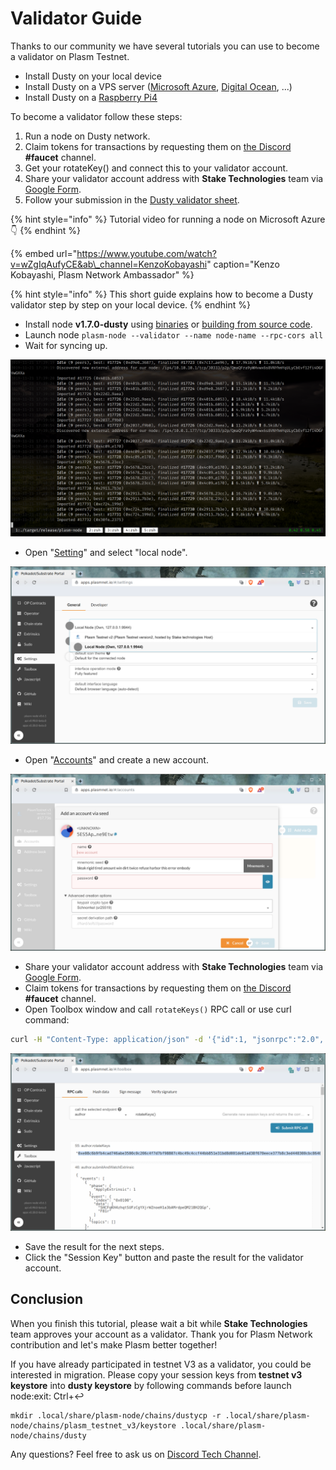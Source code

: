 # Validator Guide

Thanks to our community we have several tutorials you can use to become a validator on Plasm Testnet.

* Install Dusty on your local device
* Install Dusty on a VPS server \([Microsoft Azure](https://fiex.medium.com/plasm-node-on-azure-32ec5a204b45), [Digital Ocean](https://fiex.medium.com/become-a-plasm-network-validator-c212085cc72e), ...\)
* Install Dusty on a [Raspberry Pi4](https://github.com/bLd75/Plasm-RPi)

To become a validator follow these steps:

1. Run a node on Dusty network.
2. Claim tokens for transactions by requesting them on [the Discord](https://discord.gg/Z3nC9U4) **\#faucet** channel.
3. Get your rotateKey\(\) and connect this to your validator account.
4. Share your validator account address with **Stake Technologies** team via [Google Form](https://docs.google.com/forms/d/e/1FAIpQLSday0ckkK43TzJgKtQmJdzkudQNFDXspZAuUGi5Y5vfjkis3Q/viewform).
5. Follow your submission in the [Dusty validator sheet](https://docs.google.com/spreadsheets/d/1AYsS6V_Ypwde5lYulhZBMAx1X2vZ1u1zDXni_ddz-6c/edit#gid=2013382367).

{% hint style="info" %}
Tutorial video for running a node on Microsoft Azure  👇
{% endhint %}

{% embed url="https://www.youtube.com/watch?v=wZgIqAufyCE&ab\_channel=KenzoKobayashi" caption="Kenzo Kobayashi, Plasm Network Ambassador" %}

{% hint style="info" %}
This short guide explains how to become a Dusty validator step by step on your local device.
{% endhint %}

* Install node **v1.7.0-dusty** using [binaries](https://github.com/PlasmNetwork/Plasm/releases/tag/v1.7.0-dusty) or [building from source code](https://github.com/staketechnologies/Plasm#building-from-source).
* Launch node `plasm-node --validator --name node-name --rpc-cors all`
* Wait for syncing up.

![](../.gitbook/assets/testnet_sync.png)

* Open "[Setting](https://apps.plasmnet.io/#/settings)" and select "local node".

![](../.gitbook/assets/testnet_settings.png)

* Open "[Accounts](https://apps.plasmnet.io/#/accounts)" and create a new account.

![](../.gitbook/assets/testnet_accounts.png)

* Share your validator account address with **Stake Technologies** team via [Google Form](https://docs.google.com/forms/d/e/1FAIpQLSday0ckkK43TzJgKtQmJdzkudQNFDXspZAuUGi5Y5vfjkis3Q/viewform).
* Claim tokens for transactions by requesting them on [the Discord](https://discord.gg/Z3nC9U4) **\#faucet** channel.
* Open Toolbox window and call `rotateKeys()` RPC call or use curl command:

```bash
curl -H "Content-Type: application/json" -d '{"id":1, "jsonrpc":"2.0", "method": "author_rotateKeys", "params":[]}' http://localhost:9933
```

![](../.gitbook/assets/testnet_rotate.png)

* Save the result for the next steps.
* Click the "Session Key" button and paste the result for the validator account.

## Conclusion

When you finish this tutorial, please wait a bit while **Stake Technologies** team approves your account as a validator. Thank you for Plasm Network contribution and let's make Plasm better together!

If you have already participated in testnet V3 as a validator, you could be interested in migration. Please copy your session keys from **testnet v3 keystore** into **dusty keystore** by following commands before launch node:exit: Ctrl+↩

```text
mkdir .local/share/plasm-node/chains/dustycp -r .local/share/plasm-node/chains/plasm_testnet_v3/keystore .local/share/plasm-node/chains/dusty
```

Any questions? Feel free to ask us on [Discord Tech Channel](https://discord.gg/Z3nC9U4).

